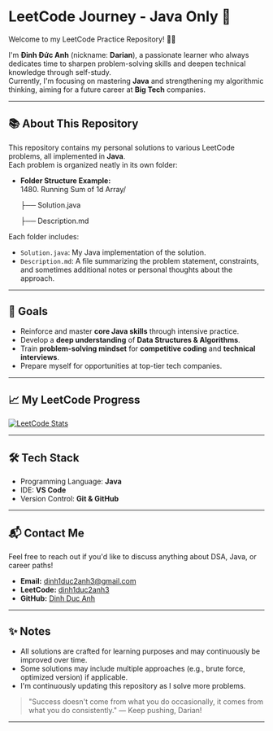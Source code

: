 # LeetCode Journey - Java Only 🚀

Welcome to my LeetCode Practice Repository! 👨‍💻

I'm **Đinh Đức Anh** (nickname: **Darian**), a passionate learner who always dedicates time to sharpen problem-solving skills and deepen technical knowledge through self-study.  
Currently, I'm focusing on mastering **Java** and strengthening my algorithmic thinking, aiming for a future career at **Big Tech** companies.

---

## 📚 About This Repository

This repository contains my personal solutions to various LeetCode problems, all implemented in **Java**.  
Each problem is organized neatly in its own folder:

- **Folder Structure Example:**  
  1480. Running Sum of 1d Array/

    ├── Solution.java

    ├── Description.md


Each folder includes:
- `Solution.java`: My Java implementation of the solution.
- `Description.md`: A file summarizing the problem statement, constraints, and sometimes additional notes or personal thoughts about the approach.

---

## 🎯 Goals

- Reinforce and master **core Java skills** through intensive practice.
- Develop a **deep understanding** of **Data Structures & Algorithms**.
- Train **problem-solving mindset** for **competitive coding** and **technical interviews**.
- Prepare myself for opportunities at top-tier tech companies.

---

## 📈 My LeetCode Progress

[![LeetCode Stats](https://leetcard.jacoblin.cool/dinh1duc2anh3?theme=light&font=Baloo%20Bhai%202)](https://leetcode.com/dinh1duc2anh3/)

---

## 🛠️ Tech Stack

- Programming Language: **Java**
- IDE: **VS Code**
- Version Control: **Git & GitHub**

---

## 📬 Contact Me

Feel free to reach out if you'd like to discuss anything about DSA, Java, or career paths!

- **Email:** dinh1duc2anh3@gmail.com
- **LeetCode:** [dinh1duc2anh3](https://leetcode.com/dinh1duc2anh3/)
- **GitHub:** [Dinh Duc Anh](https://github.com/dinh1duc2anh3/)

---

## ✨ Notes

- All solutions are crafted for learning purposes and may continuously be improved over time.
- Some solutions may include multiple approaches (e.g., brute force, optimized version) if applicable.
- I'm continuously updating this repository as I solve more problems.

> "Success doesn't come from what you do occasionally, it comes from what you do consistently." — Keep pushing, Darian!

---
